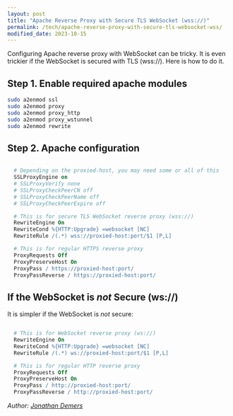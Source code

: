 ```yaml
---
layout: post
title: "Apache Reverse Proxy with Secure TLS WebSocket (wss://)"
permalink: /tech/apache-reverse-proxy-with-secure-tls-websocket-wss/
modified_date: 2023-10-15
---
```


Configuring Apache reverse proxy with WebSocket can be tricky. It is even trickier if the WebSocket is secured with TLS (wss://). Here is how to do it.

## Step 1. Enable required apache modules

```bash
sudo a2enmod ssl
sudo a2enmod proxy
sudo a2enmod proxy_http
sudo a2enmod proxy_wstunnel
sudo a2enmod rewrite
```

## Step 2. Apache configuration

```apache

  # Depending on the proxied-host, you may need some or all of this
  SSLProxyEngine on
  # SSLProxyVerify none 
  # SSLProxyCheckPeerCN off
  # SSLProxyCheckPeerName off
  # SSLProxyCheckPeerExpire off

  # This is for secure TLS WebSocket reverse proxy (wss://)
  RewriteEngine On
  RewriteCond %{HTTP:Upgrade} =websocket [NC]
  RewriteRule /(.*) wss://proxied-host:port/$1 [P,L]

  # This is for regular HTTPS reverse proxy
  ProxyRequests Off
  ProxyPreserveHost On
  ProxyPass / https://proxied-host:port/
  ProxyPassReverse / https://proxied-host:port/

```

## If the WebSocket is *not* Secure (ws://)

It is simpler if the WebSocket is *not* secure:

```apache

  # This is for WebSocket reverse proxy (ws://)
  RewriteEngine On
  RewriteCond %{HTTP:Upgrade} =websocket [NC]
  RewriteRule /(.*) ws://proxied-host:port/$1 [P,L]

  # This is for regular HTTP reverse proxy
  ProxyRequests Off
  ProxyPreserveHost On
  ProxyPass / http://proxied-host:port/
  ProxyPassReverse / http://proxied-host:port/

```

*Author: [Jonathan Demers](https://www.linkedin.com/in/jonathan-demers-ing/ "Jonathan Demers")*
